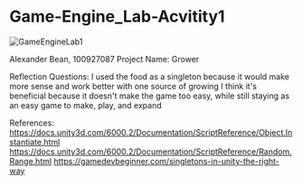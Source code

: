 # Game-Engine_Lab-Acvitity1
![GameEngineLab1](https://github.com/user-attachments/assets/c6f98e68-4d02-42f1-8033-d6072748a0ec) 

Alexander Bean, 100927087
Project Name: Grower

Reflection Questions:
I used the food as a singleton because it would make more sense and work better with one source of growing
I think it's beneficial because it doesn't make the game too easy, while still staying as an easy game to make, play, and expand

References:
https://docs.unity3d.com/6000.2/Documentation/ScriptReference/Object.Instantiate.html 
https://docs.unity3d.com/6000.2/Documentation/ScriptReference/Random.Range.html 
https://gamedevbeginner.com/singletons-in-unity-the-right-way 
